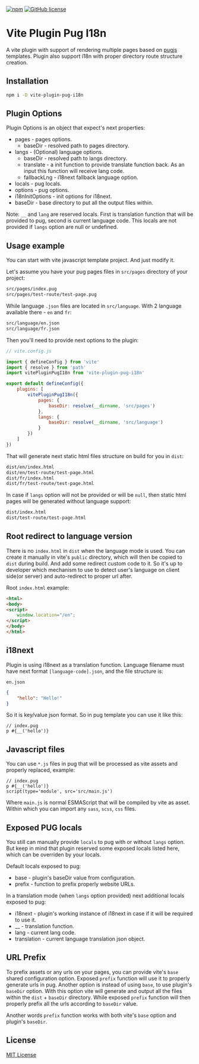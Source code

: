 [![npm](https://img.shields.io/npm/v/vite-plugin-pug-i18n.svg)](https://www.npmjs.com/package/vite-plugin-pug-i18n) [![GitHub license](https://img.shields.io/badge/license-MIT-green.svg)](https://raw.githubusercontent.com/payalord/vite-plugin-pug-i18n/master/LICENSE)

# Vite Plugin Pug I18n

A vite plugin with support of rendering multiple pages based on [pugjs](https://pugjs.org/) templates. Plugin also support i18n with proper directory route structure creation.

## Installation
```bash
npm i -D vite-plugin-pug-i18n
```

## Plugin Options
Plugin Options is an object that expect's next properties:
* pages - pages options.
    * baseDir - resolved path to pages directory.
* langs - (Optional) language options.
    * baseDir - resolved path to langs directory.
    * translate - a init function to provide translate function back. As an input this function will receive lang code.
    * fallbackLng - i18next fallback language option.
* locals - pug locals.
* options - pug options.
* i18nInitOptions - init options for i18next.
* baseDir - base directory to put all the output files within.

Note: `__` and `lang` are reserved locals. First is translation function that will be provided to pug, second is current language code. This locals are not provided if `langs` option are null or undefined.

## Usage example

You can start with vite javascript template project. And just modify it.

Let's assume you have your pug pages files in `src/pages` directory of your project:
```bash
src/pages/index.pug
src/pages/test-route/test-page.pug
```

While language `.json` files are located in `src/language`. With 2 language available there - `en` and `fr`:
```bash
src/language/en.json
src/language/fr.json
```

Then you'll need to provide next options to the plugin:
```javascript
// vite.config.js

import { defineConfig } from 'vite'
import { resolve } from 'path'
import vitePluginPugI18n from 'vite-plugin-pug-i18n'

export default defineConfig({
    plugins: [
        vitePluginPugI18n({
            pages: {
                baseDir: resolve(__dirname, 'src/pages')
            },
            langs: {
                baseDir: resolve(__dirname, 'src/language')
            }
        })
    ]
})
```

That will generate next static html files structure on build for you in `dist`:
```bash
dist/en/index.html
dist/en/test-route/test-page.html
dist/fr/index.html
dist/fr/test-route/test-page.html
```

In case if `langs` option will not be provided or will be `null`, then static html pages will be generated without language support:
```bash
dist/index.html
dist/test-route/test-page.html
```

## Root redirect to language version

There is no `index.html` in `dist` when the language mode is used. You can create it manually in vite's `public` directory, which will then be copied to `dist` during build. And add some redirect custom code to it. So it's up to developer which mechanism to use to detect user's language on client side(or server) and auto-redirect to proper url after.

Root `index.html` example:
```html
<html>
<body>
<script>
    window.location="/en";
</script>
</body>
</html>
```

## i18next

Plugin is using i18next as a translation function. Language filename must have next format `[language-code].json`, and the file structure is:

`en.json`
```json
{
    "hello": "Hello!"
}
```

So it is key/value json format. So in pug template you can use it like this:
```pug
// index.pug
p #{__('hello')}
```

## Javascript files

You can use `*.js` files in pug that will be processed as vite assets and properly replaced, example:
```pug
// index.pug
p #{__('hello')}
script(type='module', src='src/main.js')
```

Where `main.js` is normal ESMAScript that will be compiled by vite as asset. Within which you can import any `sass`, `scss`, `css` files.

## Exposed PUG locals

You still can manually provide `locals` to pug with or without `langs` option. But keep in mind that plugin reserved some exposed locals listed here, which can be overriden by your locals.

Default locals exposed to pug:
* base - plugin's baseDir value from configuration.
* prefix - function to prefix properly website URLs.

In a translation mode (when `langs` option provided) next additional locals exposed to pug:
* i18next - plugin's working instance of i18next in case if it will be required to use it.
* __ - translation function.
* lang - current lang code.
* translation - current language translation json object.

## URL Prefix
To prefix assets or any urls on your pages, you can provide vite's `base` shared configuration option. Exposed `prefix` function will use it to properly generate urls in pug. Another option is instead of using `base`, to use plugin's `baseDir` option. With this option vite will generate and output all the files within the `dist` + `baseDir` directory. While exposed `prefix` function will then properly prefix all the urls according to `baseDir` value.

Another words `prefix` function works with both vite's `base` option and plugin's `baseDir`.

## License

[MIT License](LICENSE)